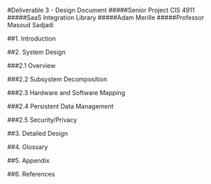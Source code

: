 #Deliverable 3 - Design Document
#####Senior Project CIS 4911
#####SaaS Integration Library
#####Adam Merille
#####Professor Masoud Sadjadi

##1. Introduction

##2. System Design

###2.1 Overview

###2.2 Subsystem Decomposition

###2.3 Hardware and Software Mapping

###2.4 Persistent Data Management

###2.5 Security/Privacy

##3. Detailed Design

##4. Glossary

##5. Appendix

##6. References
